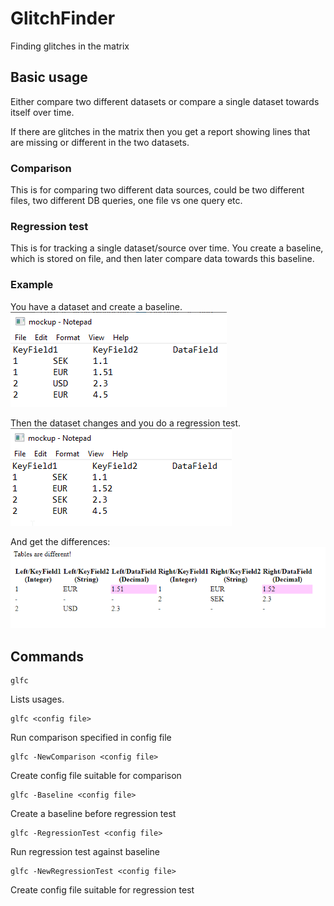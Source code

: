 # GlitchFinder
Finding glitches in the matrix

## Basic usage
 Either compare two different datasets or compare a single dataset towards itself over time.

 If there are glitches in the matrix then you get a report showing lines that are missing or different in the two datasets.

### Comparison
 This is for comparing two different data sources, could be two different files, two different DB queries, one file vs one query etc.

### Regression test
 This is for tracking a single dataset/source over time. You create a baseline, which is stored on file, and then later compare data towards this baseline.

### Example

You have a dataset and create a baseline.  
 ![Before](dataset-before.png)

Then the dataset changes and you do a regression test.  
 ![After](dataset-after.png)

And get the differences:  
 ![Result](regression-result.png)

 
## Commands
    glfc
Lists usages.  

    glfc <config file>
Run comparison specified in config file

    glfc -NewComparison <config file>
Create config file suitable for comparison

    glfc -Baseline <config file>
    
Create a baseline before regression test

    glfc -RegressionTest <config file>     
Run regression test against baseline

    glfc -NewRegressionTest <config file>
Create config file suitable for regression test 


